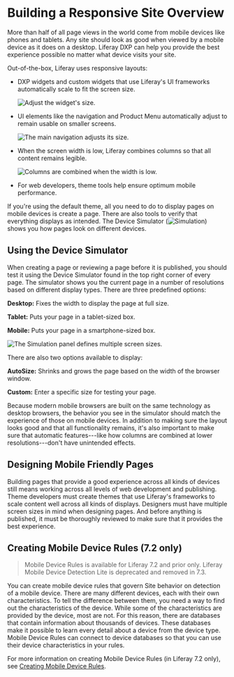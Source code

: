 # Building a Responsive Site Overview
<!--TASK: Restructure article to include Content Page and Template information. Structure article with two main categories: Widget pages vs Content Pages/Templates. Use viewports language. -->
More than half of all page views in the world come from mobile devices like phones and tablets. Any site should look as good when viewed by a mobile device as it does on a desktop. Liferay DXP can help you provide the best experience possible no matter what device visits your site.

Out-of-the-box, Liferay uses responsive layouts: 

* DXP widgets and custom widgets that use Liferay's UI frameworks automatically scale to fit the screen size.

    ![Adjust the widget's size.](./building-a-responsive-site/images/01.png)

* UI elements like the navigation and Product Menu automatically adjust to remain usable on smaller screens.

    ![The main navigation adjusts its size.](./building-a-responsive-site/images/02.png)

* When the screen width is low, Liferay combines columns so that all content remains legible.

   ![Columns are combined when the width is low.](./building-a-responsive-site/images/03.png)

* For web developers, theme tools help ensure optimum mobile performance.

If you're using the default theme, all you need to do to display pages on mobile devices is create a page. There are also tools to verify that everything displays as intended. The Device Simulator (![Simulation](../../../images/icon-simulation.png)) shows you how pages look on different devices.

## Using the Device Simulator

When creating a page or reviewing a page before it is published, you should test it using the Device Simulator found in the top right corner of every page. The simulator shows you the current page in a number of resolutions based on different display types. There are three predefined options:

**Desktop:** Fixes the width to display the page at full size.

**Tablet:** Puts your page in a tablet-sized box. 

**Mobile:** Puts your page in a smartphone-sized box.

![The Simulation panel defines multiple screen sizes.](./building-a-responsive-site/images/04.png)

There are also two options available to display:

**AutoSize:** Shrinks and grows the page based on the width of the browser window.

**Custom:** Enter a specific size for testing your page.

Because modern mobile browsers are built on the same technology as desktop browsers, the behavior you see in the simulator should match the experience of those on mobile devices. In addition to making sure the layout looks good and that all functionality remains, it's also important to make sure that automatic features---like how columns are combined at lower resolutions---don't have unintended effects.

## Designing Mobile Friendly Pages

Building pages that provide a good experience across all kinds of devices still means working across all levels of web development and publishing. Theme developers must create themes that use Liferay's frameworks to scale content well across all kinds of displays. Designers must have multiple screen sizes in mind when designing pages. And before anything is published, it must be thoroughly reviewed to make sure that it provides the best experience. 

## Creating Mobile Device Rules (7.2 only)

> Mobile Device Rules is available for Liferay 7.2 and prior only. Liferay Mobile Device Detection Lite is deprecated and removed in 7.3.

You can create mobile device rules that govern Site behavior on detection of a mobile device. There are many different devices, each with their own characteristics. To tell the difference between them, you need a way to find out the characteristics of the device. While some of the characteristics are provided by the device, most are not. For this reason, there are databases that contain information about thousands of devices. These databases make it possible to learn every detail about a device from the device type. Mobile Device Rules can connect to device databases so that you can use their device characteristics in your rules.

For more information on creating Mobile Device Rules (in Liferay 7.2 only), see [Creating Mobile Device Rules](./creating-mobile-device-rules.md).
